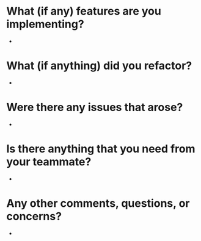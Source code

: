 # What (if any) features are you implementing?
- 
# What (if anything) did you refactor?
- 
# Were there any issues that arose?
- 
# Is there anything that you need from your teammate?
- 
# Any other comments, questions, or concerns?
- 